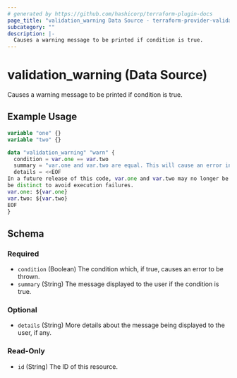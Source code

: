 ```yaml
---
# generated by https://github.com/hashicorp/terraform-plugin-docs
page_title: "validation_warning Data Source - terraform-provider-validation"
subcategory: ""
description: |-
  Causes a warning message to be printed if condition is true.
---
```


# validation_warning (Data Source)

Causes a warning message to be printed if condition is true.

## Example Usage

```terraform
variable "one" {}
variable "two" {}

data "validation_warning" "warn" {
  condition = var.one == var.two
  summary = "var.one and var.two are equal. This will cause an error in future versions"
  details = <<EOF
In a future release of this code, var.one and var.two may no longer be equal. Please consider modifying the values to
be distinct to avoid execution failures.
var.one: ${var.one}
var.two: ${var.two}
EOF
}
```

<!-- schema generated by tfplugindocs -->
## Schema

### Required

- `condition` (Boolean) The condition which, if true, causes an error to be thrown.
- `summary` (String) The message displayed to the user if the condition is true.

### Optional

- `details` (String) More details about the message being displayed to the user, if any.

### Read-Only

- `id` (String) The ID of this resource.
